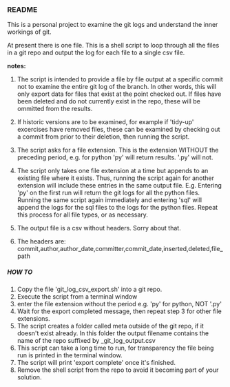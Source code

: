 ### README

This is a personal project to examine the git logs and understand the inner workings of git.

At present there is one file. This is a shell script to loop through all the files in a git repo and output the log for each file to a single csv file.

__notes:__
1. The script is intended to provide a file by file output at a specific commit not to examine the entire git log of the branch. In other words, this will only export data for files that exist at the point checked out. If files have been deleted and do not currently exist in the repo, these will be ommitted from the results.

1. If historic versions are to be examined, for example if 'tidy-up' excercises have removed files, these can be examined by checking out a commit from prior to their deletion, then running the script.

1. The script asks for a file extension. This is the extension WITHOUT the preceding period, e.g. for python 'py' will return results. '.py' will not.

1. The script only takes one file extension at a time but appends to an existing file where it exists. Thus, running the script again for another extension will include these entries in the same output file. E.g. Entering 'py' on the first run will return the git logs for all the python files. Running the same script again immediately and entering 'sql' will append the logs for the sql files to the logs for the python files. Repeat this process for all file types, or as necessary.

1. The output file is a csv without headers. Sorry about that.

1. The headers are: commit,author,author_date,committer,commit_date,inserted,deleted,file_path

##### HOW TO

1. Copy the file 'git_log_csv_export.sh' into a git repo.
1. Execute the script from a terminal window
1. enter the file extension without the period e.g. 'py' for python, NOT '.py'
1. Wait for the export completed message, then repeat step 3 for other file extensions.
1. The script creates a folder called meta outside of the git repo, if it doesn't exist already. In this folder the output filename contains the name of the repo suffixed by _git_log_output.csv
1. This script can take a long time to run, for transparency the file being run is printed in the terminal window.
1. The script will print 'export complete' once it's finished.
1. Remove the shell script from the repo to avoid it becoming part of your solution.
